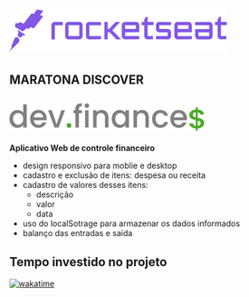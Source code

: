 
# ![ROCKETSEAT](https://raw.githubusercontent.com/huannvictor/maratonaDiscover/2aa4dd2d6a11fed39e05dd672881b79c1657fa93/pictures/logoRocket.svg)
## MARATONA DISCOVER
## ![dev.finance$](https://raw.githubusercontent.com/huannvictor/maratonaDiscover/master/assets/logoGrey.svg)

__Aplicativo Web de controle financeiro__
  - design responsivo para moblie e desktop 
  - cadastro e exclusão de itens: despesa ou receita
  - cadastro de valores desses itens:
    - descrição
    - valor
    - data
  - uso do localSotrage para armazenar os dados informados
  - balanço das entradas e saída
 
## Tempo investido no projeto

[![wakatime](https://wakatime.com/badge/user/5a2e9d27-6aba-49b5-9755-f97369431e1e/project/74967922-d6b4-47d7-b00d-3eea54b69a6e.svg)](https://wakatime.com/badge/user/5a2e9d27-6aba-49b5-9755-f97369431e1e/project/74967922-d6b4-47d7-b00d-3eea54b69a6e)
